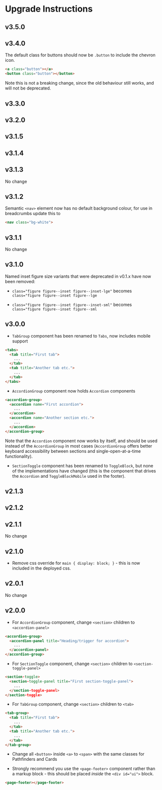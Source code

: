 # Upgrade Instructions

## v3.5.0
## v3.4.0

The default class for buttons should now be `.button` to include the chevron icon.

```html
<a class="button"></a>
<button class="button"></button>
```

Note this is not a breaking change, since the old behaviour still works, and will not be deprecated.

## v3.3.0
## v3.2.0
## v3.1.5
## v3.1.4
## v3.1.3

No change

## v3.1.2

Semantic `<nav>` element now has no default background colour, for use in breadcrumbs update this to

```html
<nav class="bg-white">
```

## v3.1.1

No change

## v3.1.0

Named inset figure size variants that were deprecated in v0.1.x have now been removed:

* `class="figure figure--inset figure--inset-lge"` becomes `class="figure figure--inset figure--lge`

* `class="figure figure--inset figure--inset-sml"` becomes `class="figure figure--inset figure--sml`

## v3.0.0

* `TabGroup` component has been renamed to `Tabs`, now includes mobile support

```html
<tabs>
  <tab title="First tab">
    ...
  </tab>
  <tab title="Another tab etc.">
    ...
  </tab>
</tabs>
```

* `AccordionGroup` component now holds `Accordion` components

```html
<accordion-group>
  <accordion name="First accordion">
    ...
  </accordion>
  <accordion name="Another section etc.">
    ...
  </accordion>
</accordion-group>
```

Note that the `Accordion` component now works by itself, and should be used instead of the `AccordionGroup` in most cases (`AccordionGroup` offers better
keyboard accessibility between sections and single-open-at-a-time functionality).

* `SectionToggle` component has been renamed to `ToggleBlock`, but none of the implementations have changed (this is the component that drives the `Accordion` and `ToggleBlockMobile` used in the footer).

## v2.1.3
## v2.1.2
## v2.1.1

No change

## v2.1.0

* Remove css override for `main { display: block; }` - this is now included in the deployed css.

## v2.0.1

No change

## v2.0.0

* For `AccordionGroup` component, change `<section>` children to `<accordion-panel>`

```html
<accordion-group>
  <accordion-panel title="Heading/trigger for accordion">
    ...
  </accordion-panel>
</accordion-group>
```

* For `SectionToggle` component, change `<section>` children to `<section-toggle-panel>`

```html
<section-toggle>
  <section-toggle-panel title="First section-toggle-panel">
    ...
  </section-toggle-panel>
</section-toggle>
```

* For `TabGroup` component, change `<section>` children to `<tab>`

```html
<tab-group>
  <tab title="First tab">
    ...
  </tab>
  <tab title="Another tab etc.">
    ...
  </tab>
</tab-group>
```

* Change all `<button>` inside `<a>` to `<span>` with the same classes for Pathfinders and Cards

* Strongly recommend you use the `<page-footer>` component rather than a markup block - this should be placed _inside_ the `<div id="ui">` block.

```html
<page-footer></page-footer>
```
